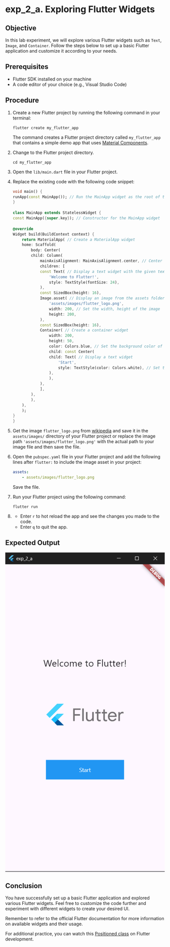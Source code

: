 # exp_2_a.  Exploring Flutter Widgets

## Objective
In this lab experiment, we will explore various Flutter widgets such as `Text`, `Image`, and `Container`. Follow the steps below to set up a basic Flutter application and customize it according to your needs.

## Prerequisites
- Flutter SDK installed on your machine
- A code editor of your choice (e.g., Visual Studio Code)

## Procedure

1. Create a new Flutter project by running the following command in your terminal:
    ```
    flutter create my_flutter_app
    ```
    The command creates a Flutter project directory called `my_flutter_app` that contains a simple demo app that uses [Material Components](https://m3.material.io/components).

2. Change to the Flutter project directory.
    ```
    cd my_flutter_app
    ```
3. Open the `lib/main.dart` file in your Flutter project.

4. Replace the existing code with the following code snippet:

    ```dart
    void main() {
    runApp(const MainApp()); // Run the MainApp widget as the root of the application
    }

    class MainApp extends StatelessWidget {
    const MainApp({super.key}); // Constructor for the MainApp widget

    @override
    Widget build(BuildContext context) {
        return MaterialApp( // Create a MaterialApp widget
        home: Scaffold(
            body: Center(
            child: Column(
                mainAxisAlignment: MainAxisAlignment.center, // Center the column vertically
                children: [
                const Text( // Display a text widget with the given text
                    'Welcome to Flutter!',
                    style: TextStyle(fontSize: 24),
                ),
                const SizedBox(height: 16),
                Image.asset( // Display an image from the assets folder
                    'assets/images/flutter_logo.png',
                    width: 200, // Set the width, height of the image
                    height: 200,
                ),
                const SizedBox(height: 16),
                Container( // Create a container widget
                    width: 200,
                    height: 50,
                    color: Colors.blue, // Set the background color of the container
                    child: const Center(
                    child: Text( // Display a text widget
                        'Start',
                        style: TextStyle(color: Colors.white), // Set the text color
                    ),
                    ),
                ),
                ],
            ),
            ),
        ),
        );
    }
    }
    ```
5. Get the image `flutter_logo.png` from [wikipedia](https://en.wikipedia.org/wiki/File:Google-flutter-logo.png) and save it in the `assets/images/` directory of your Flutter project or replace the image path `'assets/images/flutter_logo.png'` with the actual path to your image file and then save the file.

6. Open the `pubspec.yaml` file in your Flutter project and add the following lines after `flutter:` to include the image asset in your project:

    ```yaml
    assets:
        - assets/images/flutter_logo.png
    ```
    Save the file.

7. Run your Flutter project using the following command:
    ```
    flutter run
    ```
8.  - Enter `r` to hot reload the app and see the changes you made to the code.
    - Enter `q` to quit the app.

## Expected Output
![exp_2_a_output](image.png)

## Conclusion
You have successfully set up a basic Flutter application and explored various Flutter widgets. Feel free to customize the code further and experiment with different widgets to create your desired UI. 

Remember to refer to the official Flutter documentation for more information on available widgets and their usage.

For additional practice, you can watch this [Positioned class](https://youtu.be/EgtPleVwxBQ) on Flutter development.